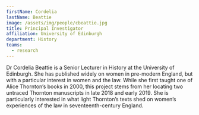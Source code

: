 ```yaml
---
firstName: Cordelia
lastName: Beattie
image: /assets/img/people/cbeattie.jpg
title: Principal Investigator
affiliation: University of Edinburgh
department: History
teams:
  - research
---
```

Dr Cordelia Beattie is a Senior Lecturer in History at the University of Edinburgh. She has published widely on women in pre-modern England, but with a particular interest in women and the law. While she first taught one of Alice Thornton’s books in 2000, this project stems from her locating two untraced Thornton manuscripts in late 2018 and early 2019. She is particularly interested in what light Thornton’s texts shed on women’s experiences of the law in seventeenth-century England.

